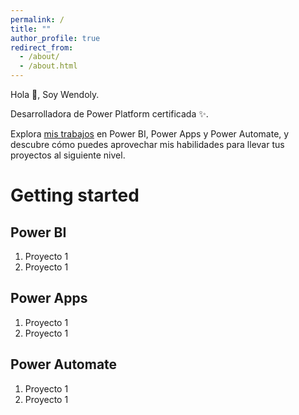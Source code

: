 ```yaml
---
permalink: /
title: ""
author_profile: true
redirect_from: 
  - /about/
  - /about.html
---
```



Hola 👋, Soy Wendoly.

Desarrolladora de Power Platform certificada ✨. 

Explora [mis trabajos](https://wendolyponce.github.io/portfolio/) en Power BI, Power Apps y Power Automate, y descubre cómo puedes aprovechar mis habilidades para llevar tus proyectos al siguiente nivel.


Getting started
======

Power BI
------
1. Proyecto 1 
1. Proyecto 1 

Power Apps
------
1. Proyecto 1 
1. Proyecto 1 

Power Automate
------
1. Proyecto 1 
1. Proyecto 1 